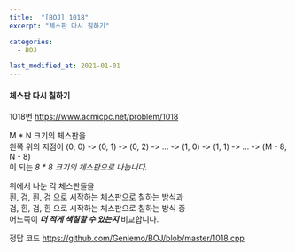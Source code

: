 ```yaml
---
title:  "[BOJ] 1018"
excerpt: "체스판 다시 칠하기"

categories:
  - BOJ

last_modified_at: 2021-01-01
---
```


#### 체스판 다시 칠하기

1018번 <https://www.acmicpc.net/problem/1018>

M * N 크기의 체스판을  
왼쪽 위의 지점이 (0, 0) -> (0, 1) -> (0, 2) -> ... -> (1, 0) -> (1, 1) -> ... -> (M - 8, N - 8)  
이 되는 *8 * 8 크기의 체스판으로 나눕니다.*

위에서 나눈 각 체스판들을  
흰, 검, 흰, 검 으로 시작하는 체스판으로 칠하는 방식과  
검, 흰, 검, 흰 으로 시작하는 체스판으로 칠하는 방식 중  
어느쪽이 ***더 적게 색칠할 수 있는지*** 비교합니다.

정답 코드 <https://github.com/Geniemo/BOJ/blob/master/1018.cpp>